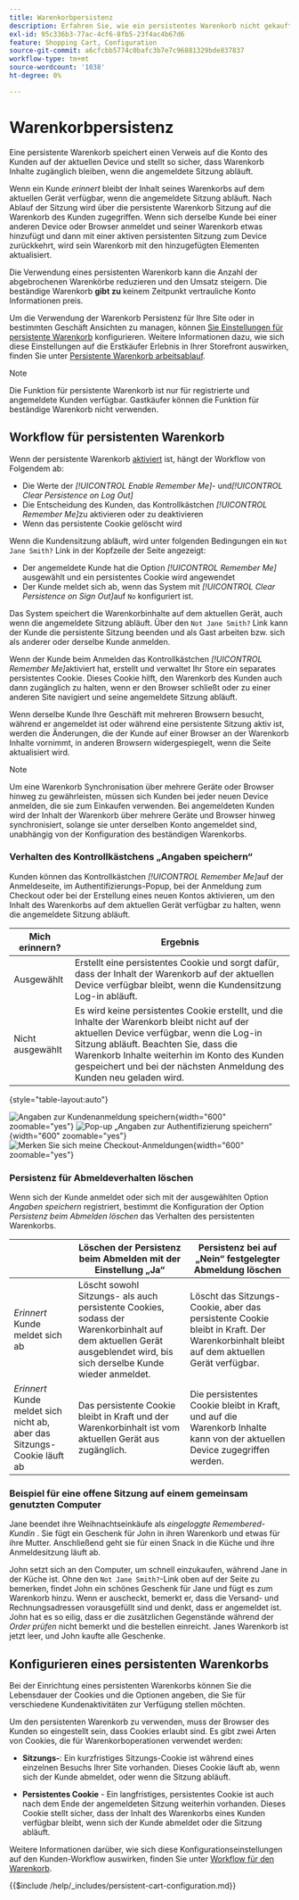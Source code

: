 ```yaml
---
title: Warenkorbpersistenz
description: Erfahren Sie, wie ein persistentes Warenkorb nicht gekaufte Warenkorb Artikel nachverfolgt und die Informationen für die nächste Visit des Kunden speichert.
exl-id: 95c336b3-77ac-4cf6-8fb5-23f4ac4b67d6
feature: Shopping Cart, Configuration
source-git-commit: a6cfcbb5774c0bafc3b7e7c96881329bde837837
workflow-type: tm+mt
source-wordcount: '1038'
ht-degree: 0%

---
```


# Warenkorbpersistenz

Eine persistente Warenkorb speichert einen Verweis auf die Konto des Kunden auf der aktuellen Device und stellt so sicher, dass Warenkorb Inhalte zugänglich bleiben, wenn die angemeldete Sitzung abläuft.

Wenn ein Kunde _erinnert_ bleibt der Inhalt seines Warenkorbs auf dem aktuellen Gerät verfügbar, wenn die angemeldete Sitzung abläuft. Nach Ablauf der Sitzung wird über die persistente Warenkorb Sitzung auf die Warenkorb des Kunden zugegriffen. Wenn sich derselbe Kunde bei einer anderen Device oder Browser anmeldet und seiner Warenkorb etwas hinzufügt und dann mit einer aktiven persistenten Sitzung zum Device zurückkehrt, wird sein Warenkorb mit den hinzugefügten Elementen aktualisiert.

Die Verwendung eines persistenten Warenkorb kann die Anzahl der abgebrochenen Warenkörbe reduzieren und den Umsatz steigern. Die beständige Warenkorb **gibt zu** keinem Zeitpunkt vertrauliche Konto Informationen preis.

Um die Verwendung der Warenkorb Persistenz für Ihre Site oder in bestimmten Geschäft Ansichten zu managen, können [Sie Einstellungen für persistente Warenkorb](#configure-a-persistent-cart) konfigurieren. Weitere Informationen dazu, wie sich diese Einstellungen auf die Erstkäufer Erlebnis in Ihrer Storefront auswirken, finden Sie unter [Persistente Warenkorb arbeitsablauf](#persistent-cart-workflow).

>[!NOTE]
>
>Die Funktion für persistente Warenkorb ist nur für registrierte und angemeldete Kunden verfügbar. Gastkäufer können die Funktion für beständige Warenkorb nicht verwenden.

## Workflow für persistenten Warenkorb

Wenn der persistente Warenkorb [aktiviert](#configure-a-persistent-cart) ist, hängt der Workflow von Folgendem ab:

- Die Werte der _[!UICONTROL Enable Remember Me]_- und&#x200B;_[!UICONTROL Clear Persistence on Log Out]_
- Die Entscheidung des Kunden, das Kontrollkästchen _[!UICONTROL Remember Me]_&#x200B;zu aktivieren oder zu deaktivieren
- Wenn das persistente Cookie gelöscht wird

Wenn die Kundensitzung abläuft, wird unter folgenden Bedingungen ein `Not Jane Smith?` Link in der Kopfzeile der Seite angezeigt:
- Der angemeldete Kunde hat die Option _[!UICONTROL Remember Me]_&#x200B;ausgewählt und ein persistentes Cookie wird angewendet
- Der Kunde meldet sich ab, wenn das System mit _[!UICONTROL Clear Persistence on Sign Out]_&#x200B;auf `No` konfiguriert ist.

Das System speichert die Warenkorbinhalte auf dem aktuellen Gerät, auch wenn die angemeldete Sitzung abläuft. Über den `Not Jane Smith?` Link kann der Kunde die persistente Sitzung beenden und als Gast arbeiten bzw. sich als anderer oder derselbe Kunde anmelden.

Wenn der Kunde beim Anmelden das Kontrollkästchen _[!UICONTROL Remember Me]_&#x200B;aktiviert hat, erstellt und verwaltet Ihr Store ein separates persistentes Cookie. Dieses Cookie hilft, den Warenkorb des Kunden auch dann zugänglich zu halten, wenn er den Browser schließt oder zu einer anderen Site navigiert und seine angemeldete Sitzung abläuft.

Wenn derselbe Kunde Ihre Geschäft mit mehreren Browsern besucht, während er angemeldet ist oder während eine persistente Sitzung aktiv ist, werden die Änderungen, die der Kunde auf einer Browser an der Warenkorb Inhalte vornimmt, in anderen Browsern widergespiegelt, wenn die Seite aktualisiert wird.

>[!NOTE]
>
>Um eine Warenkorb Synchronisation über mehrere Geräte oder Browser hinweg zu gewährleisten, müssen sich Kunden bei jeder neuen Device anmelden, die sie zum Einkaufen verwenden. Bei angemeldeten Kunden wird der Inhalt der Warenkorb über mehrere Geräte und Browser hinweg synchronisiert, solange sie unter derselben Konto angemeldet sind, unabhängig von der Konfiguration des beständigen Warenkorbs.

### Verhalten des Kontrollkästchens „Angaben speichern“

Kunden können das Kontrollkästchen _[!UICONTROL Remember Me]_&#x200B;auf der Anmeldeseite, im Authentifizierungs-Popup, bei der Anmeldung zum Checkout oder bei der Erstellung eines neuen Kontos aktivieren, um den Inhalt des Warenkorbs auf dem aktuellen Gerät verfügbar zu halten, wenn die angemeldete Sitzung abläuft.

| Mich erinnern? | Ergebnis |
| ------------ |  ------ |
| Ausgewählt | Erstellt eine persistentes Cookie und sorgt dafür, dass der Inhalt der Warenkorb auf der aktuellen Device verfügbar bleibt, wenn die Kundensitzung Log-in abläuft. |
| Nicht ausgewählt | Es wird keine persistentes Cookie erstellt, und die Inhalte der Warenkorb bleibt nicht auf der aktuellen Device verfügbar, wenn die Log-in Sitzung abläuft. Beachten Sie, dass die Warenkorb Inhalte weiterhin im Konto des Kunden gespeichert und bei der nächsten Anmeldung des Kunden neu geladen wird. |

{style="table-layout:auto"}

![Angaben zur Kundenanmeldung speichern](./assets/remember-me-customer-login.png){width="600" zoomable="yes"}
![Pop-up „Angaben zur Authentifizierung speichern“](./assets/remember-me-authentication-pop-up.png){width="600" zoomable="yes"}
![Merken Sie sich meine Checkout-Anmeldungen](./assets/remember-me-checkout-sign-ins.png){width="600" zoomable="yes"}

### Persistenz für Abmeldeverhalten löschen

Wenn sich der Kunde anmeldet oder sich mit der ausgewählten Option _Angaben speichern_ registriert, bestimmt die Konfiguration der Option _Persistenz beim Abmelden löschen_ das Verhalten des persistenten Warenkorbs.

|  | Löschen der Persistenz beim Abmelden mit der Einstellung „Ja“ | Persistenz bei auf „Nein“ festgelegter Abmeldung löschen |
| ------ | ------ | ------ |
| _Erinnert_ Kunde meldet sich ab | Löscht sowohl Sitzungs- als auch persistente Cookies, sodass der Warenkorbinhalt auf dem aktuellen Gerät ausgeblendet wird, bis sich derselbe Kunde wieder anmeldet. | Löscht das Sitzungs-Cookie, aber das persistente Cookie bleibt in Kraft. Der Warenkorbinhalt bleibt auf dem aktuellen Gerät verfügbar. |
| _Erinnert_ Kunde meldet sich nicht ab, aber das Sitzungs-Cookie läuft ab | Das persistente Cookie bleibt in Kraft und der Warenkorbinhalt ist vom aktuellen Gerät aus zugänglich. | Die persistentes Cookie bleibt in Kraft, und auf die Warenkorb Inhalte kann von der aktuellen Device zugegriffen werden. |

### Beispiel für eine offene Sitzung auf einem gemeinsam genutzten Computer

Jane beendet ihre Weihnachtseinkäufe als _eingeloggte Remembered-Kundin_ . Sie fügt ein Geschenk für John in ihren Warenkorb und etwas für ihre Mutter. Anschließend geht sie für einen Snack in die Küche und ihre Anmeldesitzung läuft ab.

John setzt sich an den Computer, um schnell einzukaufen, während Jane in der Küche ist. Ohne den `Not Jane Smith?`-Link oben auf der Seite zu bemerken, findet John ein schönes Geschenk für Jane und fügt es zum Warenkorb hinzu. Wenn er auscheckt, bemerkt er, dass die Versand- und Rechnungsadressen vorausgefüllt sind und denkt, dass er angemeldet ist. John hat es so eilig, dass er die zusätzlichen Gegenstände während der _Order prüfen_ nicht bemerkt und die bestellen einreicht. Janes Warenkorb ist jetzt leer, und John kaufte alle Geschenke.

## Konfigurieren eines persistenten Warenkorbs

Bei der Einrichtung eines persistenten Warenkorbs können Sie die Lebensdauer der Cookies und die Optionen angeben, die Sie für verschiedene Kundenaktivitäten zur Verfügung stellen möchten.

Um den persistenten Warenkorb zu verwenden, muss der Browser des Kunden so eingestellt sein, dass Cookies erlaubt sind. Es gibt zwei Arten von Cookies, die für Warenkorboperationen verwendet werden:

- **Sitzungs-**: Ein kurzfristiges Sitzungs-Cookie ist während eines einzelnen Besuchs Ihrer Site vorhanden. Dieses Cookie läuft ab, wenn sich der Kunde abmeldet, oder wenn die Sitzung abläuft.

- **Persistentes Cookie** - Ein langfristiges, persistentes Cookie ist auch nach dem Ende der angemeldeten Sitzung weiterhin vorhanden. Dieses Cookie stellt sicher, dass der Inhalt des Warenkorbs eines Kunden verfügbar bleibt, wenn sich der Kunde abmeldet oder die Sitzung abläuft.

Weitere Informationen darüber, wie sich diese Konfigurationseinstellungen auf den Kunden-Workflow auswirken, finden Sie unter [Workflow für den Warenkorb](#persistent-cart-workflow).

{{$include /help/_includes/persistent-cart-configuration.md}}
